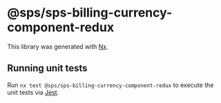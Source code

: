 # @sps/sps-billing-currency-component-redux

This library was generated with [Nx](https://nx.dev).

## Running unit tests

Run `nx test @sps/sps-billing-currency-component-redux` to execute the unit tests via [Jest](https://jestjs.io).
